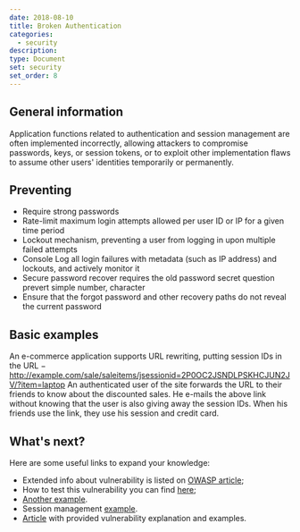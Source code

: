 ```yaml
---
date: 2018-08-10
title: Broken Authentication
categories:
  - security
description:
type: Document
set: security
set_order: 8
---
```


## General information

Application functions related to authentication and session management are often implemented incorrectly,
allowing attackers to compromise passwords, keys, or session tokens, or to exploit other implementation flaws to
assume other users' identities temporarily or permanently.

## Preventing

* Require strong passwords
* Rate-limit maximum login attempts allowed per user ID or IP for a given time period
* Lockout mechanism, preventing a user from logging in upon multiple failed attempts
* Console Log all login failures with metadata (such as IP address) and lockouts, and actively monitor it
* Secure password recover requires the old password secret question prevert simple number, character
* Ensure that the forgot password and other recovery paths do not reveal the current password

## Basic examples

An e-commerce application supports URL rewriting, putting session IDs in the URL −
http://example.com/sale/saleitems/jsessionid=2P0OC2JSNDLPSKHCJUN2JV/?item=laptop
An authenticated user of the site forwards the URL to their friends to know about the discounted sales.
He e-mails the above link without knowing that the user is also giving away the session IDs. 
When his friends use the link, they use his session and credit card.

## What's next?

Here are some useful links to expand your knowledge:
* Extended info about vulnerability is listed on [OWASP article](https://www.owasp.org/index.php/Session_Management_Cheat_Sheet#Session_ID_Properties);
* How to test this vulnerability you can find [here](https://www.tutorialspoint.com/security_testing/testing_broken_authentication.htm); 
* [Another example](https://github.com/wahengchang/nodejs-security-must-know/tree/master/broken_authentication). 
* Session management [example](https://dzone.com/articles/owasp-broken-authentication).
* [Article](https://hdivsecurity.com/owasp-broken-authentication-and-session-management) with provided vulnerability explanation and examples.
